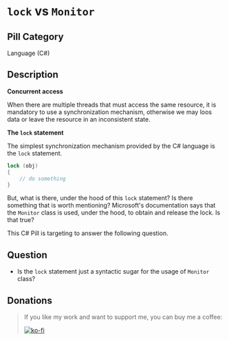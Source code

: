 # `lock` vs `Monitor`

## Pill Category

Language (C#)

## Description

**Concurrent access**

When there are multiple threads that must access the same resource, it is mandatory to use a synchronization mechanism, otherwise we may loos data or leave the resource in an inconsistent state.

**The `lock` statement**

The simplest synchronization mechanism provided by the C# language is the `lock` statement.

```csharp
lock (obj)
{
	// do something
}
```

But, what is there, under the hood of this `lock` statement? Is there something that is worth mentioning? Microsoft's documentation says that the `Monitor` class is used, under the hood, to obtain and release the lock. Is that true?

This C# Pill is targeting to answer the following question.

## Question

- Is the `lock` statement just a syntactic sugar for the usage of `Monitor` class?

## Donations

> If you like my work and want to support me, you can buy me a coffee:
>
> [![ko-fi](https://www.ko-fi.com/img/githubbutton_sm.svg)](https://ko-fi.com/Y8Y62EZ8H)

